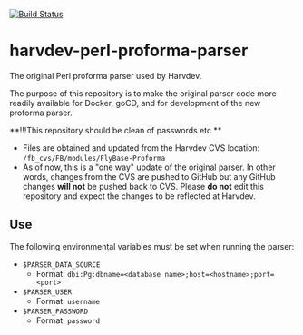 [![Build Status](https://travis-ci.com/FlyBase/harvdev-perl-proforma-parser.svg?token=7Nvc5gEdzuNraK13EL3s&branch=master)](https://travis-ci.com/FlyBase/harvdev-perl-proforma-parser)
# harvdev-perl-proforma-parser
The original Perl proforma parser used by Harvdev.

The purpose of this repository is to make the original parser code more readily available for Docker, goCD, and for development of the new proforma parser.

**!!!This repository should be clean of passwords etc **

- Files are obtained and updated from the Harvdev CVS location: `/fb_cvs/FB/modules/FlyBase-Proforma`
- As of now, this is a "one way" update of the original parser. In other words, changes from the CVS are pushed to GitHub but any GitHub changes **will not** be pushed back to CVS. Please **do not** edit this repository and expect the changes to be reflected at Harvdev.



## Use


The following environmental variables must be set when running the parser:

- `$PARSER_DATA_SOURCE`
  -  Format: `dbi:Pg:dbname=<database name>;host=<hostname>;port=<port>`
- `$PARSER_USER`
  - Format: `username`
- `$PARSER_PASSWORD`
  - Format: `password`
